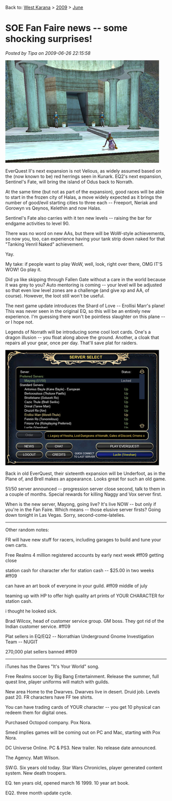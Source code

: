 Back to: [West Karana](/posts/westkarana.md) > [2009](/posts/2009/westkarana.md) > [June](./westkarana.md)
# SOE Fan Faire news -- some shocking surprises!

*Posted by Tipa on 2009-06-26 22:15:58*

![This ain't Thurgadin, folks.](../../../uploads/2009/06/eqgame-2009-06-27-00-20-08-67.jpg "This ain't Thurgadin, folks.")

EverQuest II's next expansion is not Velious, as widely assumed based on the (now known to be) red herrings seen in Kunark. EQ2's next expansion, Sentinel's Fate, will bring the island of Odus back to Norrath.

At the same time (but not as part of the expansion), good races will be able to start in the frozen city of Halas, a move widely expected as it brings the number of good/evil starting cities to three each -- Freeport, Neriak and Gorowyn vs Qeynos, Kelethin and now Halas.

Sentinel's Fate also carries with it ten new levels -- raising the bar for endgame activities to level 90.

There was no word on new AAs, but there will be WoW-style achievements, so now you, too, can experience having your tank strip down naked for that "Tanking Venril Naked" achievement.

Yay.

My take: if people want to play WoW, well, look, right over there, OMG IT'S WOW! Go play it.

Did ya like skipping through Fallen Gate without a care in the world because it was grey to you? Auto mentoring is coming -- your level will be adjusted so that even low level zones are a challenge (and give xp and AA, of course). However, the loot still won't be useful.

The next game update introduces the Shard of Love -- Erollisi Marr's plane! This was never seen in the original EQ, so this will be an entirely new experience. I'm guessing there won't be pointless slaughter on this plane -- or I hope not.

Legends of Norrath will be introducing some cool loot cards. One's a dragon illusion -- you float along above the ground. Another, a cloak that repairs all your gear, once per day. That'll save plat for raiders.

![eqgame 2009-06-26 23-31-52-51](../../../uploads/2009/06/eqgame-2009-06-26-23-31-52-51.jpg "eqgame 2009-06-26 23-31-52-51")

Back in old EverQuest, their sixteenth expansion will be Underfoot, as in the Plane of, and Brell makes an appearance. Looks great for such an old game.

51/50 server announced -- progression server close second, talk to them in a couple of months. Special rewards for killing Naggy and Vox server first.

When is the new server, Mayong, going live? It's live NOW -- but only if you're in the Fan Faire. Which means -- those elusive server firsts? Going down tonight in Las Vegas. Sorry, second-come-latelies.

---

Other random notes:

FR will have new stuff for racers, including garages to build and tune your own carts.

Free Realms 4 million registered accounts by early next week #ff09 getting close

station cash for character xfer for station cash -- $25.00 in two weeks #ff09

can have an art book of everyone in your guild. #ff09 middle of july

teaming up with HP to offer high quality art prints of YOUR CHARACTER for station cash.

i thought he looked sick.

Brad Wilcox, head of customer service group. GM boss. They got rid of the Indian customer service. #ff09

Plat sellers in EQ/EQ2 -- Norrathian Underground Gnome Investigation Team -- NUGIT

270,000 plat sellers banned #ff09


---

iTunes has the Dares "It's Your World" song.

Free Realms soccer by Big Bang Entertainment. Release the summer, full quest line, player uniforms will match with guilds.

New area Home to the Dwarves. Dwarves live in desert. Druid job. Levels past 20. FR characters have FF tee shirts.

You can have trading cards of YOUR character -- you get 10 physical can redeem them for digital ones.

Purchased Octopod company. Pox Nora. 

Smed implies games will be coming out on PC and Mac, starting with Pox Nora.

DC Universe Online. PC & PS3. New trailer. No release date announced.

The Agency. Matt Wilson. 

SW:G. Six years old today. Star Wars Chronicles, player generated content system. New death troopers.

EQ. ten years old, opened march 16 1999. 10 year art book. 

EQ2. three month update cycle. 

